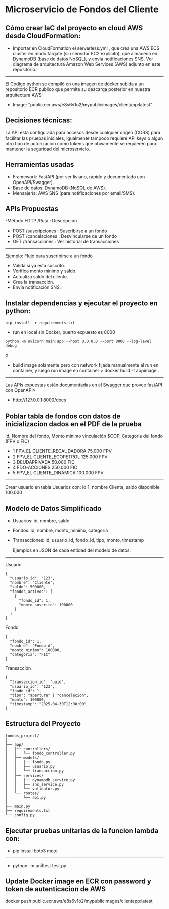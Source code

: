 # Microservicio de Fondos del Cliente

## Cómo crear IaC del proyecto en cloud AWS desde CloudFormation:
- Importar en CloudFormation el serverless.yml , que crea una AWS ECS cluster en modo fargate (sin servidor EC2 explicito), que almacena en DynamoDB (base de datos NoSQL), y envia notificaciones SNS. Ver diagrama de arquitectura Amazon Web Services (AWS) adjunto en este repositorio.
---
El Codigo python se compiló en una imagen de docker subida a un repositorio ECR publico que permite su descarga posterior en nuestra arquitectura AWS:
- Image: "public.ecr.aws/e8s6v1o2/mypublicimages/clientapp:latest"

## Decisiones técnicas:
La API esta configurada para accesos desde cualquier origen (CORS) para facilitar las pruebas iniciales, igualmente tampoco requiere API keys o algun otro tipo de autorizacion como tokens que obviamente se requieren para mantener la seguridad del microservicio.

## Herramientas usadas
- Framework: FastAPI (por ser liviano, rápido y documentado con OpenAPI/Swagger).
- Base de datos: DynamoDB (NoSQL de AWS).
- Mensajería: AWS SNS (para notificaciones por email/SMS).

## APIs Propuestas 
-Método HTTP   /Ruta      : Descripción
- POST	/suscripciones	: Suscribirse a un fondo
- POST	/cancelaciones	: Desvincularse de un fondo
- GET	/transacciones	: Ver historial de transacciones

---
Ejemplo: Flujo para suscribirse a un fondo
- Valida si ya está suscrito.
- Verifica monto mínimo y saldo.
- Actualiza saldo del cliente.
- Crea la transacción.
- Envía notificación SNS.

## Instalar dependencias y ejecutar el proyecto en python:
```
pip install -r requirements.txt
```

- run en local sin Docker, puerto expuesto es 8000
```
python -m uvicorn main:app --host 0.0.0.0 --port 8000 --log-level debug
```  
ó
- build image solamente pero con network fijada manualmente al run en container, y luego run image en container >
docker build -t appimage . 
---
Las APIs expuestas están documentadas en el Swagger que provee fastAPI con OpenAPI> 
- http://127.0.0.1:8000/docs

## Poblar tabla de fondos con datos de inicializacion dados en el PDF de la prueba
  id,  Nombre del fondo,  Monto minimo vinculación $COP,  Categoria del fondo (FPV o FIC)
- 1 FPV_EL CLIENTE_RECAUDADORA  75.000 FPV
- 2 FPV_EL CLIENTE_ECOPETROL  125.000 FPV
- 3 DEUDAPRIVADA  50.000 FIC
- 4 FDO-ACCIONES  250.000 FIC
- 5 FPV_EL CLIENTE_DINAMICA  100.000 FPV

---
Crear usuario en tabla Usuarios con: id 1, nombre Cliente, saldo disponible 100.000

## Modelo de Datos Simplificado
- Usuarios: id, nombre, saldo
- Fondos: id, nombre, monto_minimo, categoria
- Transacciones: id, usuario_id, fondo_id, tipo, monto, timestamp

  Ejemplos en JSON de cada entidad del modelo de datos:
---
Usuario
```
{
  "usuario_id": "123",
  "nombre": "Cliente",
  "saldo": 500000,
  "fondos_activos": [
    {
      "fondo_id": 1,
      "monto_suscrito": 100000
    }
  ]
}
```

Fondo
```
{
  "fondo_id": 1,
  "nombre": "Fondo A",
  "monto_minimo": 100000,
  "categoria": "FIC"
}
```

Transacción
```
{
  "transaccion_id": "uuid",
  "usuario_id": "123",
  "fondo_id": 1,
  "tipo": "apertura" | "cancelacion",
  "monto": 100000,
  "timestamp": "2025-04-30T12:00:00"
}
```

## Estructura del Proyecto
```
fondos_project/
│
├── app/
│   ├── controllers/
│   │   └── fondo_controller.py
│   ├── models/
│   │   ├── fondo.py
│   │   ├── usuario.py
│   │   └── transaccion.py
│   ├── services/
│   │   ├── dynamodb_service.py
│   │   ├── sns_service.py
│   │   └── validator.py
│   └── routes/
│       └── api.py
│
├── main.py
├── requirements.txt
└── config.py
```

## Ejecutar pruebas unitarias de la funcion lambda con:
- pip install boto3 moto
---
- python -m unittest test.py

## Update Docker image en ECR con password y token de autenticacion de AWS 
docker push public.ecr.aws/e8s6v1o2/mypublicimages/clientapp:latest








